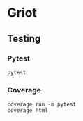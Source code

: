 # Griot

## Testing

### Pytest

```
pytest
```

### Coverage

```
coverage run -m pytest
coverage html
```
